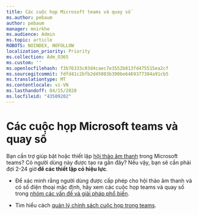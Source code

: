 ```yaml
---
title: Các cuộc họp Microsoft teams và quay số
ms.author: pebaum
author: pebaum
manager: mnirkhe
ms.audience: Admin
ms.topic: article
ROBOTS: NOINDEX, NOFOLLOW
localization_priority: Priority
ms.collection: Adm_O365
ms.custom: ''
ms.openlocfilehash: f3b76333c03d4caec7e3552b813fd475515ea2cf
ms.sourcegitcommit: fdfd41c2bfb2d45003b3906e6469377384a91cb5
ms.translationtype: MT
ms.contentlocale: vi-VN
ms.lasthandoff: 04/15/2020
ms.locfileid: "43509202"
---
```

# <a name="microsoft-teams-meetings-and-dial-in"></a>Các cuộc họp Microsoft teams và quay số

Bạn cần trợ giúp bật hoặc thiết lập [hội thảo âm thanh](https://docs.microsoft.com/microsoftteams/audio-conferencing-in-office-365) trong Microsoft teams? Có người dùng này được tạo ra gần đây? Nếu vậy, bạn sẽ cần phải đợi 2-24 giờ **để các thiết lập có hiệu lực**.

- Để xác minh rằng người dùng được cấp phép cho hội thảo âm thanh và có số điện thoại mặc định, hãy xem các cuộc họp teams và quay số trong [nhóm các vấn đề và giải pháp phổ biến](https://docs.microsoft.com/microsoftteams/known-issues).

- Tìm hiểu cách [quản lý chính sách cuộc họp trong teams](https://docs.microsoft.com/microsoftteams/meeting-policies-in-teams). 

